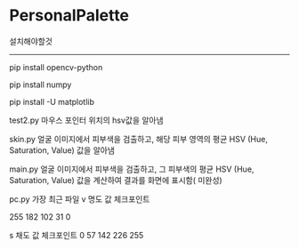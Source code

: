 # PersonalPalette
설치해야할것

--------------------------------------
pip install opencv-python

pip install numpy

pip install -U matplotlib

test2.py 
마우스 포인터 위치의 hsv값을 알아냄

skin.py
얼굴 이미지에서 피부색을 검출하고, 해당 피부 영역의 평균 HSV (Hue, Saturation, Value) 값을 알아냄

main.py
얼굴 이미지에서 피부색을 검출하고, 그 피부색의 평균 HSV (Hue, Saturation, Value) 값을 계산하여 결과를 화면에 표시함( 미완성)

pc.py
가장 최근 파일
v 명도 값 체크포인트

255
182
102
31
0

s 채도 값 체크포인트
0
57
142
226
255
